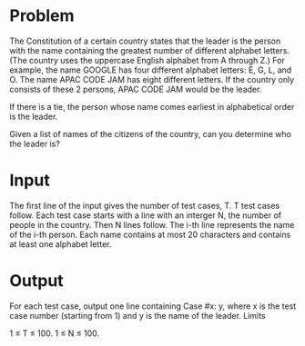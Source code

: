 # Problem

The Constitution of a certain country states that the leader is the person with the name containing
the greatest number of different alphabet letters. (The country uses the uppercase English alphabet from A through Z.)
For example, the name GOOGLE has four different alphabet letters: E, G, L, and O. The name APAC CODE JAM has eight different
letters. If the country only consists of these 2 persons, APAC CODE JAM would be the leader.

If there is a tie, the person whose name comes earliest in alphabetical order is the leader.

Given a list of names of the citizens of the country, can you determine who the leader is?

# Input

The first line of the input gives the number of test cases, T. T test cases follow.
Each test case starts with a line with an interger N, the number of people in the country.
Then N lines follow. The i-th line represents the name of the i-th person.
Each name contains at most 20 characters and contains at least one alphabet letter.

# Output

For each test case, output one line containing Case #x: y, where x is the test case number (starting from 1) and y is the name of the leader.
Limits

1 ≤ T ≤ 100.
1 ≤ N ≤ 100.
